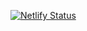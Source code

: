 [![Netlify Status](https://api.netlify.com/api/v1/badges/12a2f8a5-b254-4fcd-af73-ffa217582ef1/deploy-status)](https://app.netlify.com/sites/heliotrop/deploys)
